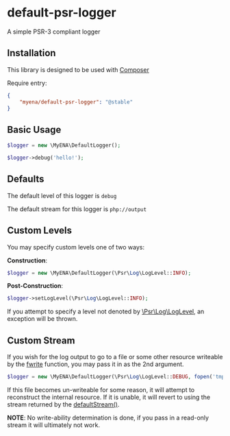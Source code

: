 # default-psr-logger
A simple PSR-3 compliant logger

## Installation

This library is designed to be used with [Composer](https://getcomposer.org)

Require entry:

```json
{
    "myena/default-psr-logger": "@stable"
}
```

## Basic Usage

```php
$logger = new \MyENA\DefaultLogger();

$logger->debug('hello!');
```

## Defaults

The default level of this logger is `debug`

The default stream for this logger is `php://output`

## Custom Levels

You may specify custom levels one of two ways:

**Construction**:
```php
$logger = new \MyENA\DefaultLogger(\Psr\Log\LogLevel::INFO);
```

**Post-Construction**:
```php
$logger->setLogLevel(\Psr\Log\LogLevel::INFO);
```

If you attempt to specify a level not denoted by
[\Psr\Log\LogLevel](https://github.com/php-fig/log/blob/1.0.2/Psr/Log/LogLevel.php), an exception will be thrown.

## Custom Stream

If you wish for the log output to go to a file or some other resource writeable by the 
[fwrite](http://php.net/manual/en/function.fwrite.php) function, you may pass it in as the 2nd argument.

```php
$logger = new \MyENA\DefaultLogger(\Psr\Log\LogLevel::DEBUG, fopen('tmp/test.log', 'ab'));
```

If this file becomes un-writeable for some reason, it will attempt to reconstruct the internal resource.  If it is
unable, it will revert to using the stream returned by the [defaultStream()](./src/DefaultLogger.php#L133).

**NOTE**: No write-ability determination is done, if you pass in a read-only stream it will ultimately not work.
